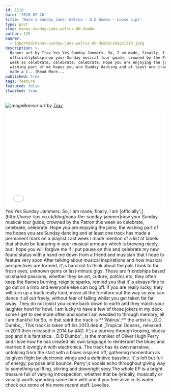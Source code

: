 ```yaml
---
id: 1218
date: '2020-07-26'
title: 'Nana’s Sunday Jams: Walrus - D.D Dumbo - Loose Lips'
type: post
slug: nanas-sunday-jams-walrus-dd-dumbo
author: 125
banner:
  - imported/nanas-sunday-jams-walrus-dd-dumbo/image1218.jpeg
description: >-
  Banner art by Trav Yes Yes Sunday Jammers. So, I am made, finally, I am
  officially&nbsp;now your Sunday musical tour guide, crowned by the Patron this
  week so celebrate, celebrate, celebrate. Hope you are enjoying the jams, the
  wishing part of me hopes you are Sunday dancing and at least one track has
  made a [...]Read More...
published: true
tags: feature
featured: false
itworked: true
---
```

![image](../imported/nanas-sunday-jams-walrus-dd-dumbo/image1218.jpeg)_Banner art by [Trav](https://www.backdownwarchild.co.uk/)_

<iframe width='100%' height='300' scrolling='no' frameborder='no' allow='autoplay' src='//www.youtube.com/embed/GQx5GBjYmYg?wmode=opaque'></iframe>Yes Yes Sunday Jammers. So, I am made, finally, I am [officially';](http://loose-lips.co.uk/blog/nana-the-sunday-jammer)now your Sunday musical tour guide, crowned by the Patron this week so celebrate, celebrate, celebrate. Hope you are enjoying the jams, the wishing part of me hopes you are Sunday dancing and at least one track has made a permanent mark on a playlist.Last week I made mention of a list of labels that should be featuring in your musical armoury which is brewing nicely, but I hope you will forgive me if I put pause on this and celebrate my new found status with a hand me down from a friend and musician that I hope to feature very soon.After talking about musical inspirations and how musical perspectives are formed, it';s hard not to think about the pals I look to for fresh eyes, unknown gems or last-minute gigs. These are friendships based on shared passions, whether they be art, culture, politics etc, they often keep the flames burning, reignite sparks, remind you that it';s always fine to go out on a limb and everyone else can bog off. If you are really lucky, they will turn up a track really loud, move all the furniture out the way so you can dance it all out freely, without fear of falling whilst you get taken far far away. They do not insist you come back down to earth and they match your laughter howl for howl. I am lucky to have a few of those jokers in my deck some I get to see more often and some I am wedded to through memory, all I am thankful for.So, in that spirit the track is **‘Walrus';** the artist is _D.D Dumbo_. This track is taken off his 2013 debut _Tropical Oceans_ released in 2013 then released in 2014 by 4AD. It';s a journey through looping, bluesy pop and it is fantistica. _D.D Dumbo';_is the moniker of Oliver Hugh Perry and I love how he has created his own language to reinterpret the blues and married it lovingly it with electronica. The track has its own narrative, unfolding from the start with a blues inspired rift, gathering momentum as its given flight by electronic wings and a definitive bassline. It';s lofi but full of energy, purpose and bounce. Perry';s vocals echo throughout giving way to something uplifting, stirring and downright sexy.The whole EP is a bright treasure full of varying introspection, whether that be lyrically, musically or vocally worth spending some time with and if you feel alive in its water check out some of his more recent stuff. Lovelies.